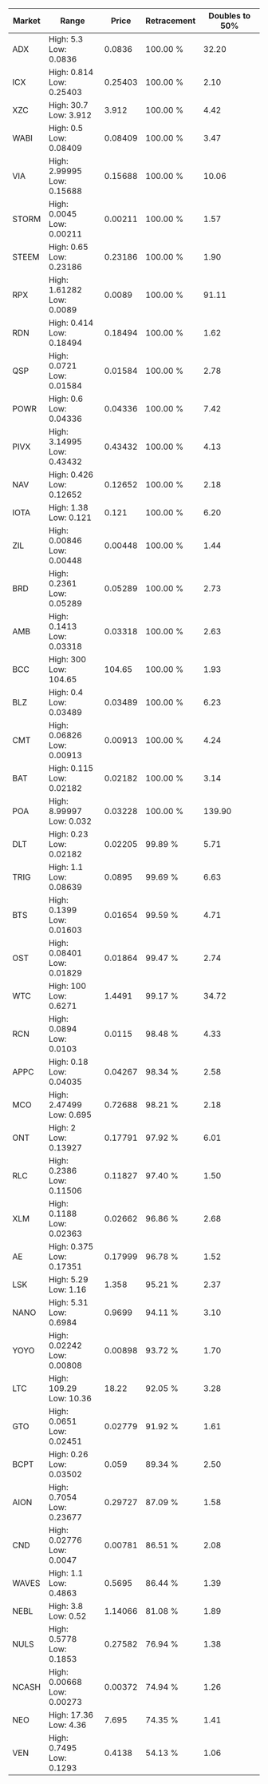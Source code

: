 | Market | Range | Price| Retracement | Doubles to 50% |
| --- | --- | --- | --- | --- |
| ADX | High: 5.3<br />Low: 0.0836 | 0.0836 | 100.00 % | 32.20 |
| ICX | High: 0.814<br />Low: 0.25403 | 0.25403 | 100.00 % | 2.10 |
| XZC | High: 30.7<br />Low: 3.912 | 3.912 | 100.00 % | 4.42 |
| WABI | High: 0.5<br />Low: 0.08409 | 0.08409 | 100.00 % | 3.47 |
| VIA | High: 2.99995<br />Low: 0.15688 | 0.15688 | 100.00 % | 10.06 |
| STORM | High: 0.0045<br />Low: 0.00211 | 0.00211 | 100.00 % | 1.57 |
| STEEM | High: 0.65<br />Low: 0.23186 | 0.23186 | 100.00 % | 1.90 |
| RPX | High: 1.61282<br />Low: 0.0089 | 0.0089 | 100.00 % | 91.11 |
| RDN | High: 0.414<br />Low: 0.18494 | 0.18494 | 100.00 % | 1.62 |
| QSP | High: 0.0721<br />Low: 0.01584 | 0.01584 | 100.00 % | 2.78 |
| POWR | High: 0.6<br />Low: 0.04336 | 0.04336 | 100.00 % | 7.42 |
| PIVX | High: 3.14995<br />Low: 0.43432 | 0.43432 | 100.00 % | 4.13 |
| NAV | High: 0.426<br />Low: 0.12652 | 0.12652 | 100.00 % | 2.18 |
| IOTA | High: 1.38<br />Low: 0.121 | 0.121 | 100.00 % | 6.20 |
| ZIL | High: 0.00846<br />Low: 0.00448 | 0.00448 | 100.00 % | 1.44 |
| BRD | High: 0.2361<br />Low: 0.05289 | 0.05289 | 100.00 % | 2.73 |
| AMB | High: 0.1413<br />Low: 0.03318 | 0.03318 | 100.00 % | 2.63 |
| BCC | High: 300<br />Low: 104.65 | 104.65 | 100.00 % | 1.93 |
| BLZ | High: 0.4<br />Low: 0.03489 | 0.03489 | 100.00 % | 6.23 |
| CMT | High: 0.06826<br />Low: 0.00913 | 0.00913 | 100.00 % | 4.24 |
| BAT | High: 0.115<br />Low: 0.02182 | 0.02182 | 100.00 % | 3.14 |
| POA | High: 8.99997<br />Low: 0.032 | 0.03228 | 100.00 % | 139.90 |
| DLT | High: 0.23<br />Low: 0.02182 | 0.02205 | 99.89 % | 5.71 |
| TRIG | High: 1.1<br />Low: 0.08639 | 0.0895 | 99.69 % | 6.63 |
| BTS | High: 0.1399<br />Low: 0.01603 | 0.01654 | 99.59 % | 4.71 |
| OST | High: 0.08401<br />Low: 0.01829 | 0.01864 | 99.47 % | 2.74 |
| WTC | High: 100<br />Low: 0.6271 | 1.4491 | 99.17 % | 34.72 |
| RCN | High: 0.0894<br />Low: 0.0103 | 0.0115 | 98.48 % | 4.33 |
| APPC | High: 0.18<br />Low: 0.04035 | 0.04267 | 98.34 % | 2.58 |
| MCO | High: 2.47499<br />Low: 0.695 | 0.72688 | 98.21 % | 2.18 |
| ONT | High: 2<br />Low: 0.13927 | 0.17791 | 97.92 % | 6.01 |
| RLC | High: 0.2386<br />Low: 0.11506 | 0.11827 | 97.40 % | 1.50 |
| XLM | High: 0.1188<br />Low: 0.02363 | 0.02662 | 96.86 % | 2.68 |
| AE | High: 0.375<br />Low: 0.17351 | 0.17999 | 96.78 % | 1.52 |
| LSK | High: 5.29<br />Low: 1.16 | 1.358 | 95.21 % | 2.37 |
| NANO | High: 5.31<br />Low: 0.6984 | 0.9699 | 94.11 % | 3.10 |
| YOYO | High: 0.02242<br />Low: 0.00808 | 0.00898 | 93.72 % | 1.70 |
| LTC | High: 109.29<br />Low: 10.36 | 18.22 | 92.05 % | 3.28 |
| GTO | High: 0.0651<br />Low: 0.02451 | 0.02779 | 91.92 % | 1.61 |
| BCPT | High: 0.26<br />Low: 0.03502 | 0.059 | 89.34 % | 2.50 |
| AION | High: 0.7054<br />Low: 0.23677 | 0.29727 | 87.09 % | 1.58 |
| CND | High: 0.02776<br />Low: 0.0047 | 0.00781 | 86.51 % | 2.08 |
| WAVES | High: 1.1<br />Low: 0.4863 | 0.5695 | 86.44 % | 1.39 |
| NEBL | High: 3.8<br />Low: 0.52 | 1.14066 | 81.08 % | 1.89 |
| NULS | High: 0.5778<br />Low: 0.1853 | 0.27582 | 76.94 % | 1.38 |
| NCASH | High: 0.00668<br />Low: 0.00273 | 0.00372 | 74.94 % | 1.26 |
| NEO | High: 17.36<br />Low: 4.36 | 7.695 | 74.35 % | 1.41 |
| VEN | High: 0.7495<br />Low: 0.1293 | 0.4138 | 54.13 % | 1.06 |
